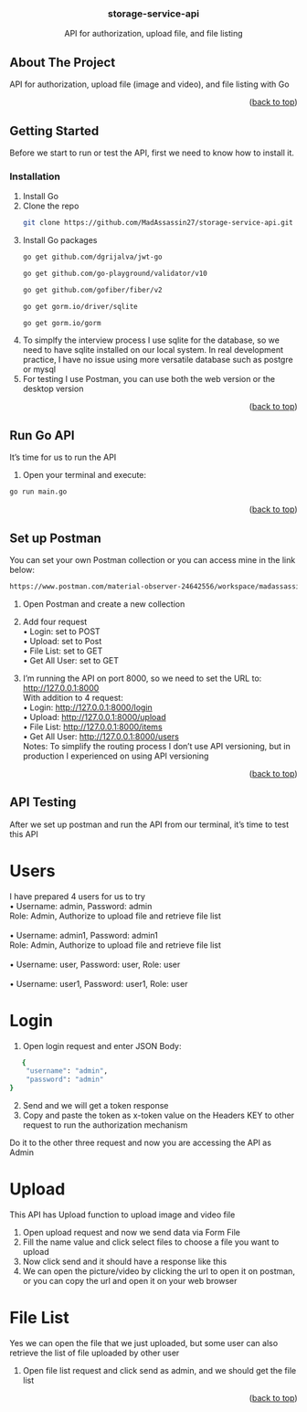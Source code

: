 <h3 align="center">storage-service-api</h3>

  <p align="center">
    API for authorization, upload file, and file listing
  </p>
</div>

<!-- ABOUT THE PROJECT -->
## About The Project

API for authorization, upload file (image and video), and file listing with Go

<p align="right">(<a href="#readme-top">back to top</a>)</p>

<!-- GETTING STARTED -->
## Getting Started

Before we start to run or test the API, first we need to know how to install it.

### Installation

1. Install Go
2. Clone the repo
   ```sh
   git clone https://github.com/MadAssassin27/storage-service-api.git
   ```
3. Install Go packages
   ```sh
   go get github.com/dgrijalva/jwt-go
   ```
   ```sh
   go get github.com/go-playground/validator/v10
   ```
   ```sh
   go get github.com/gofiber/fiber/v2
   ```
   ```sh
   go get gorm.io/driver/sqlite
   ```
   ```sh
   go get gorm.io/gorm
   ```
4. To simplfy the interview process I use sqlite for the database, so we need to have sqlite installed on our local system. In real development practice, I have no issue using more versatile database such as postgre or mysql
5. For testing I use Postman, you can use both the web version or the desktop version

<p align="right">(<a href="#readme-top">back to top</a>)</p>



<!-- Run Go API -->
## Run Go API

It’s time for us to run the API

1.	Open your terminal and execute:
```sh
go run main.go
```

<p align="right">(<a href="#readme-top">back to top</a>)</p>

<!-- Set up Postman -->
## Set up Postman
You can set your own Postman collection or you can access mine in the link below:
```sh
https://www.postman.com/material-observer-24642556/workspace/madassassin-workspace/collection/19104806-775e2dcf-c356-4d59-86f0-949f65c29ce3?action=share&creator=19104806
```


1.	Open Postman and create a new collection
2.	Add four request <br/>
    •	Login: set to POST <br/>
    •	Upload: set to Post <br/>
    •	File List: set to GET <br/>
    •	Get All User: set to GET <br/>

3.	I’m running the API on port 8000, so we need to set the URL to: <br/>
    http://127.0.0.1:8000 <br/>
    With addition to 4 request: <br/>
      •	Login: http://127.0.0.1:8000/login <br/>
      •	Upload: http://127.0.0.1:8000/upload <br/>
      •	File List: http://127.0.0.1:8000/items <br/>
      •	Get All User: http://127.0.0.1:8000/users <br/>
    Notes: To simplify the routing process I don’t use API versioning, but in production I experienced on using API versioning

<p align="right">(<a href="#readme-top">back to top</a>)</p>

<!-- API Testing -->
## API Testing
After we set up postman and run the API from our terminal, it’s time to test this API

# Users
I have prepared 4 users for us to try <br/>
  •	Username: admin, Password: admin <br/>
    Role: Admin, Authorize to upload file and retrieve file list <br/>
    <br/>
  •	Username: admin1, Password: admin1 <br/>
    Role: Admin, Authorize to upload file and retrieve file list <br/>
    <br/>
  •	Username: user, Password: user, Role: user <br/>
  <br/>
  •	Username: user1, Password: user1, Role: user <br/>
  
# Login
1.	Open login request and enter JSON Body:
```sh
   {
    "username": "admin",
    "password": "admin"
}
```

2.	Send and we will get a token response
3.	Copy and paste the token as x-token value on the Headers KEY to other request to run the authorization mechanism

Do it to the other three request and now you are accessing the API as Admin

# Upload
This API has Upload function to upload image and video file

1.	Open upload request and now we send data via Form File <br/>
2.	Fill the name value and click select files to choose a file you want to upload <br/>
3.	Now click send and it should have a response like this <br/>
4.	We can open the picture/video by clicking the url to open it on postman, or you can copy the url and open it on your web browser <br/>

# File List
Yes we can open the file that we just uploaded, but some user can also retrieve the list of file uploaded by other user
1.	Open file list request and click send as admin, and we should get the file list


<p align="right">(<a href="#readme-top">back to top</a>)</p>
